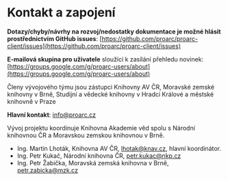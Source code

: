 ﻿# Kontakt a zapojení
**Dotazy/chyby/návrhy na rozvoj/nedostatky dokumentace je možné hlásit prostřednictvím GitHub issues**: [https://github.com/proarc/proarc-client/issues](https://github.com/proarc/proarc-client/issues)  

**E-mailová skupina pro uživatele** sloužící k zasílání přehledu novinek: [https://groups.google.com/g/proarc-users/about](https://groups.google.com/g/proarc-users/about) 

Členy vývojového týmu jsou zástupci Knihovny AV ČR, Moravské zemské knihovny v Brně, Studijní a vědecké knihovny v Hradci Králové a městské knihovně v Praze

**Hlavní kontakt**: [info@proarc.cz](mailto:info@proarc.cz)

Vývoj projektu koordinuje Knihovna Akademie věd spolu s Národní knihovnou ČR a Moravskou zemskou knihovnou v Brně. 

- Ing. Martin Lhoták, Knihovna AV ČR, [lhotak@knav.cz](mailto:lhotak@knav.cz), hlavní koordinátor.
- Ing. Petr Kukač, Národní knihovna ČR, [petr.kukac@nkp.cz](mailto:petr.kukac@nkp.cz)
- Ing. Petr Žabička, Moravská zemská knihovna v Brně, [petr.zabicka@mzk.cz](mailto:petr.zabicka@mzk.cz)